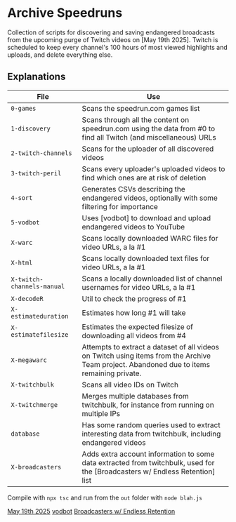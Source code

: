 # Archive Speedruns

Collection of scripts for discovering and saving endangered broadcasts from the upcoming purge of Twitch videos on [May 19th 2025].
Twitch is scheduled to keep every channel's 100 hours of most viewed highlights and uploads, and delete everything else.

## Explanations

| File                       | Use                                                                                                                                        |
| -------------------------- | ------------------------------------------------------------------------------------------------------------------------------------------ |
| `0-games`                  | Scans the speedrun.com games list                                                                                                          |
| `1-discovery`              | Scans through all the content on speedrun.com using the data from #0 to find all Twitch (and miscellaneous) URLs                           |
| `2-twitch-channels`        | Scans for the uploader of all discovered videos                                                                                            |
| `3-twitch-peril`           | Scans every uploader's uploaded videos to find which ones are at risk of deletion                                                          |
| `4-sort`                   | Generates CSVs describing the endangered videos, optionally with some filtering for importance                                             |
| `5-vodbot`                 | Uses [vodbot] to download and upload endangered videos to YouTube                                                                          |
| `X-warc`                   | Scans locally downloaded WARC files for video URLs, a la #1                                                                                |
| `X-html`                   | Scans locally downloaded text files for video URLs, a la #1                                                                                |
| `X-twitch-channels-manual` | Scans a locally downloaded list of channel usernames for video URLs, a la #1                                                               |
| `X-decodeR`                | Util to check the progress of #1                                                                                                           |
| `X-estimateduration`       | Estimates how long #1 will take                                                                                                            |
| `X-estimatefilesize`       | Estimates the expected filesize of downloading all videos from #4                                                                          |
| `X-megawarc`               | Attempts to extract a dataset of all videos on Twitch using items from the Archive Team project. Abandoned due to items remaining private. |
| `X-twitchbulk`             | Scans all video IDs on Twitch                                                                                                              |
| `X-twitchmerge`            | Merges multiple databases from twitchbulk, for instance from running on multiple IPs                                                       |
| `database`                 | Has some random queries used to extract interesting data from twitchbulk, including endangered videos                                      |
| `X-broadcasters`           | Adds extra account information to some data extracted from twitchbulk, used for the [Broadcasters w/ Endless Retention] list               |

Compile with `npx tsc` and run from the `out` folder with `node blah.js`

<!-- URLS -->

[May 19th 2025](http://archive.today/2025.04.21-074155/https://help.twitch.tv/s/article/video-on-demand?language=en_US)
[vodbot](https://github.com/qixils/vodbot)
[Broadcasters w/ Endless Retention](https://docs.google.com/spreadsheets/d/1-_XWKN_QEtoWKMuzhMWoFzP1jgA1i2y6D1rYVTskWsg/edit?usp=sharing)
